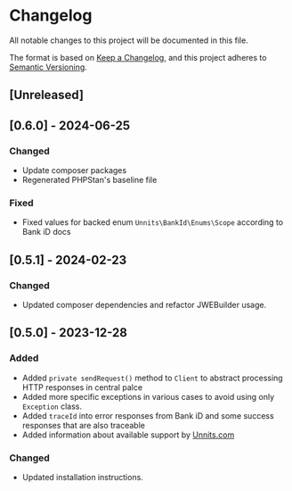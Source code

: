 # Changelog

All notable changes to this project will be documented in this file.

The format is based on [Keep a Changelog](https://keepachangelog.com/en/1.1.0/),
and this project adheres to [Semantic Versioning](https://semver.org/spec/v2.0.0.html).

## [Unreleased]

## [0.6.0] - 2024-06-25

### Changed
- Update composer packages
- Regenerated PHPStan's baseline file

### Fixed
- Fixed values for backed enum `Unnits\BankId\Enums\Scope` according to Bank iD docs

## [0.5.1] - 2024-02-23

### Changed

- Updated composer dependencies and refactor JWEBuilder usage.

## [0.5.0] - 2023-12-28

### Added

- Added `private sendRequest()` method to `Client` to abstract processing HTTP responses in central palce
- Added more specific exceptions in various cases to avoid using only `Exception` class.
- Added `traceId` into error responses from Bank iD and some success responses that are also traceable
- Added information about available support by [Unnits.com](www.unnits.com)

### Changed

- Updated installation instructions.
